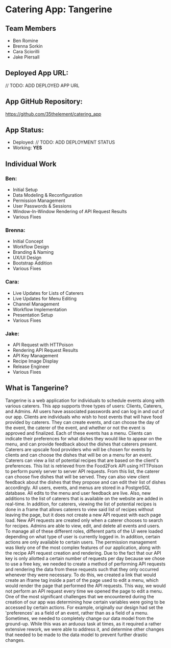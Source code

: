 # Catering App: Tangerine

## Team Members
- Ben Romine
- Brenna Sorkin
- Cara Sciorilli
- Jake Piersall

## Deployed App URL:
// TODO: ADD DEPLOYED APP URL

## App GitHub Repository:
https://github.com/35thelement/catering_app

## App Status:
- Deployed: // TODO: ADD DEPLOYMENT STATUS
- Working: **YES**

## Individual Work
### Ben:
- Initial Setup
- Data Modeling & Reconfiguration
- Permission Management
- User Passwords & Sessions
- Window-In-Window Rendering of API Request Results
- Various Fixes

### Brenna:
- Initial Concept
- Workflow Design
- Branding & Naming
- UX/UI Design
- Bootstrap Addition
- Various Fixes

### Cara:
- Live Updates for Lists of Caterers
- Live Updates for Menu Editing
- Channel Management
- Workflow Implementation
- Presentation Setup
- Various Fixes

### Jake:
- API Request with HTTPoison
- Rendering API Request Results
- API Key Management
- Recipe Image Display
- Release Engineer
- Various Fixes

## What is Tangerine?
Tangerine is a web application for individuals to schedule events
along with various caterers. This app supports three types of users:
Clients, Caterers, and Admins. All users have associated passwords and
can log in and out of our app. Clients are individuals who wish to
host events that will have food provided by caterers. They can create
events, and can choose the day of the event, the caterer of the event,
and whether or not the event is approved and finalized. Each of these
events has a menu. Clients can indicate their preferences for what
dishes they would like to appear on the menu, and can provide feedback
about the dishes that caterers present. Caterers are upscale food
providers who will be chosen for events by clients and can choose the
dishes that will be on a menu for an event. Caterers can view a list
of potential recipes that are based on the client's preferences. This
list is retrieved from the Food2Fork API using HTTPoison to perform
purely server to server API requests. From this list, the caterer can
choose five dishes that will be served. They can also view client
feedback about the dishes that they propose and can edit their list of
dishes accordingly. All users, events, and menus are stored in a
PostgreSQL database. All edits to the menu and user feedback are live.
Also, new additions to the list of caterers that is available on the
website are added in real-time. In addition, for caterers, viewing the
list of potential recipes is done in a frame that allows caterers to
view said list of recipes without leaving the page, but it does not
create a new API request with each page load. New API requests are
created only when a caterer chooses to search for recipes. Admins are
able to view, edit, and delete all events and users. To manage all of
these different roles, different parts of the UI were loaded depending
on what type of user is currently logged in. In addition, certain
actions are only available to certain users. The permission management
was likely one of the most complex features of our application, along
with the recipe API request creation and rendering. Due to the fact
that our API key is only allotted a certain number of requests per day
because we chose to use a free key, we needed to create a method of
performing API requests and rendering the data from these requests
such that they only occurred whenever they were necessary. To do this,
we created a link that would create an iframe tag inside a part of the
page used to edit a menu, which would render the page that performed
the API requests. This way, we would not perform an API request every
time we opened the page to edit a menu. One of the most significant
challenges that we encountered during the creation of our app was
determining how certain variables were going to be accessed by certain
actions. For example, originally our design had set the 'preferences'
as a field of an event, rather than as a field of a menu. Sometimes,
we needed to completely change our data model from the ground-up.
While this was an arduous task at times, as it required a rather
extensive rework, we were able to address it, and determine other
changes that needed to be made to the data model to prevent further
drastic changes.
